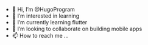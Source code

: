 - 👋 Hi, I’m @HugoProgram
- 👀 I’m interested in learning 
- 🌱 I’m currently learning flutter
- 💞️ I’m looking to collaborate on building mobile apps
- 📫 How to reach me ...

<!---
HugoProgram/HugoProgram is a ✨ special ✨ repository because its `README.md` (this file) appears on your GitHub profile.
You can click the Preview link to take a look at your changes.
--->
